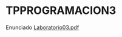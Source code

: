 # TPPROGRAMACION3


Enunciado
[Laboratorio03.pdf](https://github.com/JonaCardozoo/TPPROGRAMACION3/files/15329011/Laboratorio03.pdf)

 
